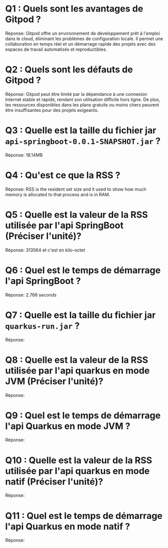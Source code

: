 # Q1 : Quels sont  les avantages de Gitpod ?
Réponse: Gitpod offre un environnement de développement prêt à l'emploi dans le cloud, éliminant les problèmes de configuration locale. Il permet une collaboration en temps réel et un démarrage rapide des projets avec des espaces de travail automatisés et reproductibles.

# Q2 : Quels sont les défauts de Gitpod ?
Réponse: Gitpod peut être limité par la dépendance à une connexion Internet stable et rapide, rendant son utilisation difficile hors ligne. De plus, les ressources disponibles dans les plans gratuits ou moins chers peuvent être insuffisantes pour des projets exigeants.

# Q3 : Quelle est la taille du fichier jar `api-springboot-0.0.1-SNAPSHOT.jar` ?
Réponse: 18.14MB

# Q4 : Qu'est ce que  la RSS ?
Réponse: RSS is the resident set size and it used to show how much memory is allocated to that process and is in RAM.

# Q5 : Quelle est la valeur de la RSS utilisée par l'api SpringBoot (Préciser l'unité)?
Réponse: 313564 et c'est en kilo-octet

# Q6 : Quel est le temps de démarrage l'api SpringBoot ?
Réponse: 2.766 seconds

# Q7 : Quelle est la taille du fichier jar `quarkus-run.jar` ?
Réponse:

# Q8 : Quelle est la valeur de la RSS utilisée par l'api quarkus en mode JVM (Préciser l'unité)?
Réponse:

# Q9 : Quel est le temps de démarrage l'api Quarkus en mode JVM ?
Réponse:

# Q10 : Quelle est la valeur de la RSS utilisée par l'api quarkus en mode natif (Préciser l'unité)?
Réponse:

# Q11 : Quel est le temps de démarrage l'api Quarkus en mode natif ?
Réponse: